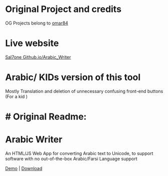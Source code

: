 # Original Project and credits
OG Projects belong to [omar84](https://github.com/omar84/arabic_writer)

# Live website
[Sal7one Github.io/Arabic_Writer](https://Sal7one.github.io/arabic_writer/)



# Arabic/ KIDs version of this tool

Mostly Translation and deletion of unnecessary confusing front-end buttons (For a kid )

# # Original Readme:


  # Arabic Writer

  An HTML/JS Web App for converting Arabic text to Unicode, to support software with no out-of-the-box Arabic/Farsi Language support

  <a target="_blank" href="http://omar84.com/docs/taw/arabic_writer.html" alt="Demo">Demo</a> |
  <a target="_blank" href="http://www.softpedia.com/get/Office-tools/Text-editors/Arabic-Writer.shtml" alt="Download">Download</a>

